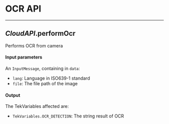 # OCR API
---

## *CloudAPI*.**performOcr**

Performs OCR from camera

#### Input parameters

An `InputMessage`, containing in `data`:

- `lang`: Language in ISO639-1 standard
- `file`: The file path of the image

#### Output

The TekVariables affected are:

- `TekVariables.OCR_DETECTION`: The string result of OCR
